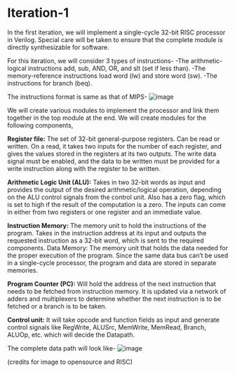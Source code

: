 # Iteration-1
In the first iteration, we will implement a single-cycle 32-bit RISC processor in Verilog. Special care will be taken to ensure that the complete module is directly synthesizable for software.


For this iteration, we will consider 3 types of instructions-
-The arithmetic-logical instructions add, sub, AND, OR, and slt (set if less than).
-The memory-reference instructions load word (lw) and store word (sw).
-The instructions for branch (beq).

The instructions format is same as that of MIPS-
![image](https://github.com/user-attachments/assets/6cd04bf3-dadf-4924-9434-72412055c07b)




We will create various modules to implement the processor and link them together in the top module  at the end. We will create modules for the following components,

**Register file:** The set of 32-bit general-purpose registers. Can be read or written. On a read, it takes two inputs for the number of each register, and gives the values stored in the registers at its two outputs. The write data signal must be enabled, and the data to be written must be provided for a write instruction along with the register to be written.

**Arithmetic Logic Unit (ALU):** Takes in two 32-bit words as input and provides the output of the desired arithmetic/logical operation, depending on the ALU control signals from the control unit. Also has a zero flag, which is set to high if the result of the computation is a zero. The inputs can come in either from two registers or one register and an immediate value.

**Instruction Memory:** The memory unit to hold the instructions of the program. Takes in the instruction address at its input and outputs the requested instruction as a 32-bit word, which is sent to the required components.
Data Memory: The memory unit that holds the data needed for the proper execution of the program. Since the same data bus can’t be used in a single-cycle processor, the program and data are stored in separate memories.

**Program Counter (PC):** Will hold the address of the next instruction that needs to be fetched from instruction memory. It is updated via a network of adders and multiplexers to determine whether the next instruction is to be fetched or a branch is to be taken. 

**Control unit:** It will take opcode and function fields as input and generate control signals like RegWrite, ALUSrc, MemWrite, MemRead, Branch, ALUOp, etc. which will decide the Datapath. 




The complete data path will look like-
![image](https://github.com/user-attachments/assets/03bb3a46-678d-4d06-86e1-ef87d2bad3b0)



(credits for image to opensource and RISC)

